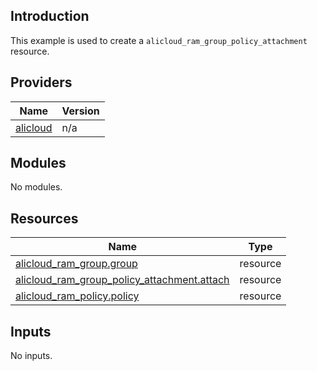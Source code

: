 <!-- BEGIN_TF_DOCS -->
## Introduction

This example is used to create a `alicloud_ram_group_policy_attachment` resource.

## Providers

| Name | Version |
|------|---------|
| <a name="provider_alicloud"></a> [alicloud](#provider\_alicloud) | n/a |

## Modules

No modules.

## Resources

| Name | Type |
|------|------|
| [alicloud_ram_group.group](https://registry.terraform.io/providers/aliyun/alicloud/latest/docs/resources/ram_group) | resource |
| [alicloud_ram_group_policy_attachment.attach](https://registry.terraform.io/providers/aliyun/alicloud/latest/docs/resources/ram_group_policy_attachment) | resource |
| [alicloud_ram_policy.policy](https://registry.terraform.io/providers/aliyun/alicloud/latest/docs/resources/ram_policy) | resource |

## Inputs

No inputs.
<!-- END_TF_DOCS -->    
